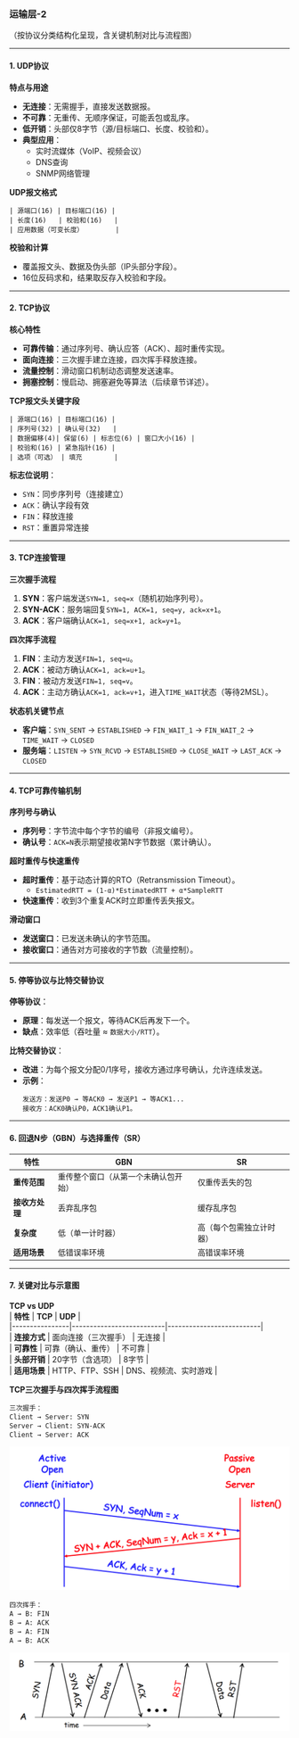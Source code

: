 ### **运输层-2**  
（按协议分类结构化呈现，含关键机制对比与流程图）

---

#### **1. UDP协议**  
**特点与用途**  
- **无连接**：无需握手，直接发送数据报。  
- **不可靠**：无重传、无顺序保证，可能丢包或乱序。  
- **低开销**：头部仅8字节（源/目标端口、长度、校验和）。  
- **典型应用**：  
  - 实时流媒体（VoIP、视频会议）  
  - DNS查询  
  - SNMP网络管理  

**UDP报文格式**  
```
| 源端口(16) | 目标端口(16) |
| 长度(16)   | 校验和(16)   |
| 应用数据（可变长度）        |
```
**校验和计算**  
- 覆盖报文头、数据及伪头部（IP头部分字段）。  
- 16位反码求和，结果取反存入校验和字段。  

---

#### **2. TCP协议**  
**核心特性**  
- **可靠传输**：通过序列号、确认应答（ACK）、超时重传实现。  
- **面向连接**：三次握手建立连接，四次挥手释放连接。  
- **流量控制**：滑动窗口机制动态调整发送速率。  
- **拥塞控制**：慢启动、拥塞避免等算法（后续章节详述）。  

**TCP报文头关键字段**  
```
| 源端口(16) | 目标端口(16) |
| 序列号(32) | 确认号(32)   |
| 数据偏移(4)| 保留(6) | 标志位(6) | 窗口大小(16) |
| 校验和(16) | 紧急指针(16) |
| 选项（可选） | 填充        |
```
**标志位说明**：  
- `SYN`：同步序列号（连接建立）  
- `ACK`：确认字段有效  
- `FIN`：释放连接  
- `RST`：重置异常连接  

---

#### **3. TCP连接管理**  
**三次握手流程**  
1. **SYN**：客户端发送`SYN=1, seq=x`（随机初始序列号）。  
2. **SYN-ACK**：服务端回复`SYN=1, ACK=1, seq=y, ack=x+1`。  
3. **ACK**：客户端确认`ACK=1, seq=x+1, ack=y+1`。  

**四次挥手流程**  
1. **FIN**：主动方发送`FIN=1, seq=u`。  
2. **ACK**：被动方确认`ACK=1, ack=u+1`。  
3. **FIN**：被动方发送`FIN=1, seq=v`。  
4. **ACK**：主动方确认`ACK=1, ack=v+1`，进入`TIME_WAIT`状态（等待2MSL）。  

**状态机关键节点**  
- **客户端**：`SYN_SENT` → `ESTABLISHED` → `FIN_WAIT_1` → `FIN_WAIT_2` → `TIME_WAIT` → `CLOSED`  
- **服务端**：`LISTEN` → `SYN_RCVD` → `ESTABLISHED` → `CLOSE_WAIT` → `LAST_ACK` → `CLOSED`  

---

#### **4. TCP可靠传输机制**  
**序列号与确认**  
- **序列号**：字节流中每个字节的编号（非报文编号）。  
- **确认号**：`ACK=N`表示期望接收第N字节数据（累计确认）。  

**超时重传与快速重传**  
- **超时重传**：基于动态计算的RTO（Retransmission Timeout）。  
  - `EstimatedRTT = (1-α)*EstimatedRTT + α*SampleRTT`  
- **快速重传**：收到3个重复ACK时立即重传丢失报文。  

**滑动窗口**  
- **发送窗口**：已发送未确认的字节范围。  
- **接收窗口**：通告对方可接收的字节数（流量控制）。  

---

#### **5. 停等协议与比特交替协议**  
**停等协议**：  
- **原理**：每发送一个报文，等待ACK后再发下一个。  
- **缺点**：效率低（吞吐量 ≈ `数据大小/RTT`）。  

**比特交替协议**：  
- **改进**：为每个报文分配0/1序号，接收方通过序号确认，允许连续发送。  
- **示例**：  
  ```
  发送方：发送P0 → 等ACK0 → 发送P1 → 等ACK1...  
  接收方：ACK0确认P0，ACK1确认P1。  
  ```

---

#### **6. 回退N步（GBN）与选择重传（SR）**  
| **特性**       | **GBN**                              | **SR**                              |  
|----------------|--------------------------------------|-------------------------------------|  
| **重传范围**   | 重传整个窗口（从第一个未确认包开始） | 仅重传丢失的包                      |  
| **接收方处理** | 丢弃乱序包                           | 缓存乱序包                          |  
| **复杂度**     | 低（单一计时器）                     | 高（每个包需独立计时器）            |  
| **适用场景**   | 低错误率环境                         | 高错误率环境                        |  

---

#### **7. 关键对比与示意图**  
**TCP vs UDP**  
| **特性**       | **TCP**                  | **UDP**                  |  
|----------------|--------------------------|--------------------------|  
| **连接方式**   | 面向连接（三次握手）     | 无连接                   |  
| **可靠性**     | 可靠（确认、重传）       | 不可靠                   |  
| **头部开销**   | 20字节（含选项）         | 8字节                    |  
| **适用场景**   | HTTP、FTP、SSH           | DNS、视频流、实时游戏    |  

**TCP三次握手与四次挥手流程图**  
```
三次握手：  
Client → Server: SYN  
Server → Client: SYN-ACK  
Client → Server: ACK
```
![三次握手](./images/TCP-3-handshaking.png)
```
四次挥手：  
A → B: FIN  
B → A: ACK  
B → A: FIN  
A → B: ACK  
```
![四次挥手](./images/TCP-Connection-Teardown.png)
